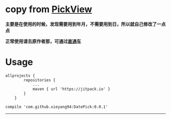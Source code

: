 # copy from [PickView][1]

**主要是在使用的时候，发现需要用到年月，不需要用到日，所以就自己修改了一点点**

**正常使用请去原作者那，可通过[直通车][1]**


# Usage

```
allprojects {
		repositories {
			...
			maven { url 'https://jitpack.io' }
		}
	}

```



```
compile 'com.github.xieyang94:DatePick:0.0.1'

```








-------------------------------
[1]:https://github.com/brucetoo/PickView